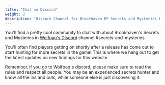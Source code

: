 ```yaml
---
title: "Chat on Discord"
weight: 2
description: "Discord Channel for Brookhaven RP Secrets and Mysteries by Wolfpaq"
---
```


You'll find a pretty cool community to chat with about Brookhaven's Secrets and Mysteries in [Wolfpaq's Discord](https://discord.gg/wolfpaqgames) channel #secrets-and-mysteries. 

You'll often find players getting on shortly after a release has come out to start hunting for more secrets in the game! This is where we hang out to get the latest updates on new findings for this website.

Remember, if you go to Wolfpaq's discord, please make sure to read the rules and respect all people. You may be an experienced secrets hunter and know all the ins and outs, while someone else is just discovering it.
